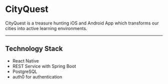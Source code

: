 # CityQuest

CityQuest is a treasure hunting iOS and Android App which transforms our cities into active learning environments.

------------------------------------------------------------

## Technology Stack
	
* React Native
* REST Service with Spring Boot
* PostgreSQL
* auth0 for authentication

